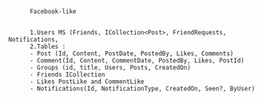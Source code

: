           Facebook-like
          
          
          1.Users MS (Friends, ICollection<Post>, FriendRequests, Notifications,
          2.Tables :
          - Post (Id, Content, PostDate, PostedBy, Likes, Comments)
          - Comment(Id, Content, CommentDate, PostedBy, Likes, PostId)
          - Groups (id, title, Users, Posts, CreatedOn)
          - Friends ICollection 
          - Likes PostLike and CommentLike
          - Notifications(Id, NotificationType, CreatedOn, Seen?, ByUser)
          
